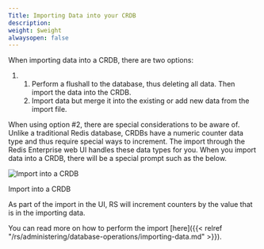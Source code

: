 ```yaml
---
Title: Importing Data into your CRDB
description: 
weight: $weight
alwaysopen: false
---
```

When importing data into a CRDB, there are two options:

1. 1.  Perform a flushall to the database, thus deleting all data. Then
        import the data into the CRDB.
    1. Import data but merge it into the existing or add new data from
        the import file.

When using option #2, there are special considerations to be aware of.
Unlike a traditional Redis database, CRDBs have a numeric counter data
type and thus require special ways to increment. The import through the
Redis Enterprise web UI handles these data types for you. When you
import data into a CRDB, there will be a special prompt such as the
below.

![Import into a
CRDB](/images/rs/Screen-Shot-2018-03-29-at-10.00.12-PM.png?width=1720&height=702)

Import into a CRDB

As part of the import in the UI, RS will increment counters by the value
that is in the importing data.

You can read more on how to perform the import
[here]({{< relref "/rs/administering/database-operations/importing-data.md" >}}).
